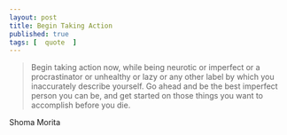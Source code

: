 ```yaml
---
layout: post
title: Begin Taking Action
published: true 
tags: [  quote  ]
---
```


> Begin taking action now, while being neurotic or imperfect or a 
> procrastinator or unhealthy or lazy or any other label by which you 
> inaccurately describe yourself. Go ahead and be the best imperfect 
> person you can be, and get started on those things you want to accomplish 
> before you die.

Shoma Morita

